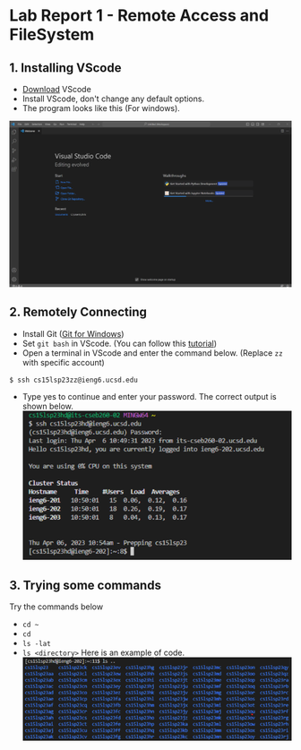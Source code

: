 # Lab Report 1 - Remote Access and FileSystem

## 1. Installing VScode
- [Download](https://code.visualstudio.com/)  VScode
- Install VScode, don't change any default options.
- The program looks like this (For windows).

![image](vs_code.png)

## 2. Remotely Connecting
- Install Git ([Git for Windows](https://gitforwindows.org/))
- Set `git bash` in VScode. (You can follow this [tutorial](https://stackoverflow.com/questions/42606837/how-do-i-use-bash-on-windows-from-the-visual-studio-code-integrated-terminal/50527994#50527994)) 
- Open a terminal in VScode and enter the command below. (Replace `zz` with specific account)
```
$ ssh cs15lsp23zz@ieng6.ucsd.edu
```
- Type yes to continue and enter your password. The correct output is shown below.
![image](remote.png)

## 3. Trying some commands
Try the commands below
* `cd ~`
* `cd`
* `ls -lat`
* `ls <directory>`
Here is an example of code.
![image](command.png)
